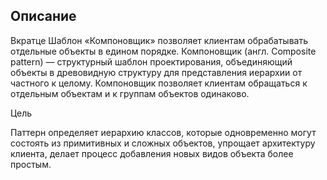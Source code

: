## Описание

Вкратце
Шаблон «Компоновщик» позволяет клиентам обрабатывать отдельные объекты в едином порядке.
Компоновщик (англ. Composite pattern) — структурный шаблон проектирования, объединяющий объекты в древовидную
структуру для представления иерархии от частного к целому. Компоновщик позволяет клиентам обращаться
к отдельным объектам и к группам объектов одинаково.

Цель

Паттерн определяет иерархию классов, которые одновременно могут состоять из примитивных и
сложных объектов, упрощает архитектуру клиента, делает процесс добавления новых видов объекта более простым.

